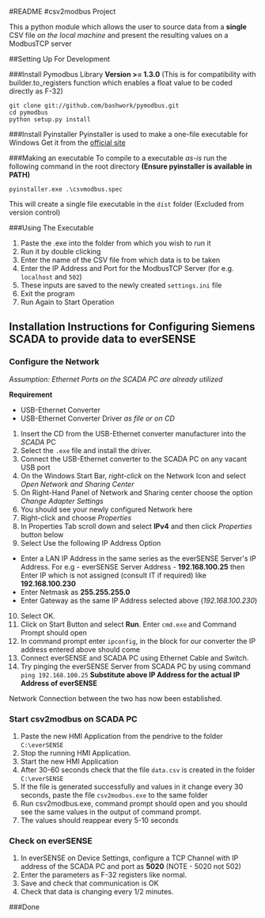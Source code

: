 #README
#csv2modbus Project

This a python module which allows the user to source data from a **single** CSV file
 _on the local machine_ and present the resulting values on a ModbusTCP server

##Setting Up For Development

###Install Pymodbus Library
**Version >= 1.3.0**
(This is for compatibility with builder.to_registers function which enables a
float value to be coded directly as F-32)

```
git clone git://github.com/bashwork/pymodbus.git
cd pymodbus
python setup.py install
```

###Install Pyinstaller
Pyinstaller is used to make a one-file executable for Windows
Get it from the [official site](http://www.pyinstaller.org/)

###Making an executable
To compile to a executable _as-is_ run the following command in the root directory
__(Ensure pyinstaller is available in PATH)__

```
pyinstaller.exe .\csvmodbus.spec
```

This will create a single file executable in the `dist` folder (Excluded from version control)

###Using The Executable
1. Paste the .exe into the folder from which you wish to run it
2. Run it by double clicking
3. Enter the name of the CSV file from which data is to be taken
4. Enter the IP Address and Port for the ModbusTCP Server
    (for e.g. `localhost` and `502`)
5. These inputs are saved to the newly created `settings.ini` file
6. Exit the program
7. Run Again to Start Operation


## Installation Instructions for Configuring Siemens SCADA to provide data to everSENSE

### Configure the Network
*Assumption: Ethernet Ports on the SCADA PC are already utilized*

**Requirement**
 - USB-Ethernet Converter
 - USB-Ethernet Converter Driver *as file or on CD*

 1. Insert the CD from the USB-Ethernet converter manufacturer into the *SCADA* PC
 2. Select the `.exe` file and install the driver.
 3. Connect the USB-Ethernet converter to the SCADA PC on any vacant USB port
 4. On the Windows Start Bar, *right-click* on the Network Icon and select *Open Network and Sharing Center*
 5. On Right-Hand Panel of Network and Sharing center choose the option *Change Adapter Settings*
 6. You should see your newly configured Network here
 7. Right-click and choose *Properties*
 8. In Properties Tab scroll down and select **IPv4** and then click *Properties* button below
 9. Select Use the following IP Address Option

  - Enter a LAN IP Address in the same series as the everSENSE Server's IP Address.
  For e.g - everSENSE Server Address - **192.168.100.25** then Enter IP which is not assigned (consult IT if required) like **192.168.100.230**
  - Enter Netmask as **255.255.255.0**
  - Enter Gateway as the same IP Address selected above (*192.168.100.230*)

10. Select OK.
11. Click on Start Button and select **Run**. Enter `cmd.exe` and Command Prompt should open
12. In command prompt enter `ipconfig`, in the block for our converter the IP address entered above should come
13. Connect everSENSE and SCADA PC using Ethernet Cable and Switch.
14. Try pinging the everSENSE Server from SCADA PC by using command
    `ping 192.168.100.25`
    **Substitute above IP Address for the actual IP Address of everSENSE**

Network Connection between the two has now been established.

### Start csv2modbus on SCADA PC
1. Paste the new HMI Application from the pendrive to the folder `C:\everSENSE`
2. Stop the running HMI Application.
3. Start the new HMI Application
4. After 30-60 seconds check that the file `data.csv` is created in the folder `C:\everSENSE`
5. If the file is generated successfully and values in it change every 30 seconds, paste the file `csv2modbus.exe` to the same folder
6. Run csv2modbus.exe, command prompt should open and you should see the same values in the output of command prompt.
7. The values should reappear every 5-10 seconds

### Check on everSENSE
1. In everSENSE on Device Settings, configure a TCP Channel with IP address of the SCADA PC and port as **5020** (NOTE - 5020 not 502)
2. Enter the parameters as F-32 registers like normal.
3. Save and check that communication is OK
4. Check that data is changing every 1/2 minutes.

###Done
